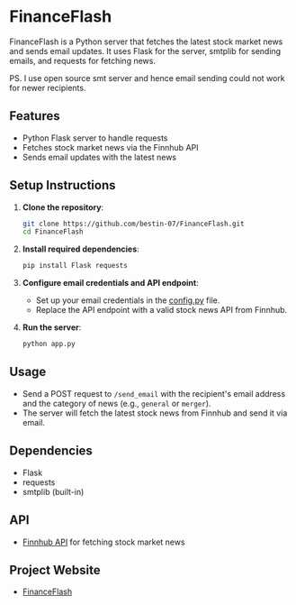 # FinanceFlash

FinanceFlash is a Python server that fetches the latest stock market news and sends email updates. It uses Flask for the server, smtplib for sending emails, and requests for fetching news.

PS. I use open source smt server and hence email sending could not work for newer recipients.

## Features
- Python Flask server to handle requests
- Fetches stock market news via the Finnhub API
- Sends email updates with the latest news

## Setup Instructions
1. **Clone the repository**:
    ```bash
    git clone https://github.com/bestin-07/FinanceFlash.git
    cd FinanceFlash
    ```

2. **Install required dependencies**:
    ```bash
    pip install Flask requests
    ```

3. **Configure email credentials and API endpoint**:
    - Set up your email credentials in the [config.py](http://_vscodecontentref_/2) file.
    - Replace the API endpoint with a valid stock news API from Finnhub.

4. **Run the server**:
    ```bash
    python app.py
    ```

## Usage
- Send a POST request to `/send_email` with the recipient's email address and the category of news (e.g., `general` or `merger`).
- The server will fetch the latest stock news from Finnhub and send it via email.

## Dependencies
- Flask
- requests
- smtplib (built-in)

## API
- [Finnhub API](https://finnhub.io/docs/api) for fetching stock market news

## Project Website
- [FinanceFlash](https://financeflash.pythonanywhere.com/)
